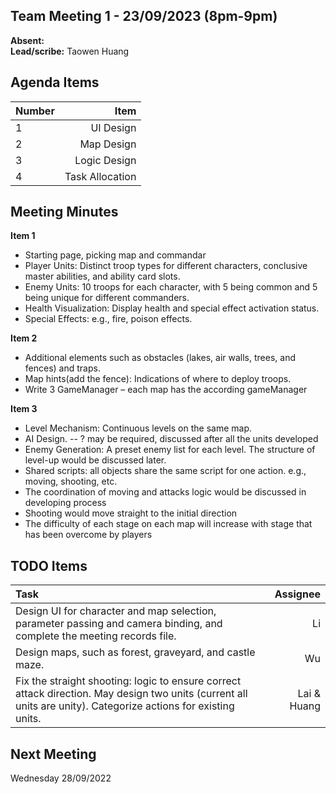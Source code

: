 ## Team Meeting 1 - 23/09/2023 (8pm-9pm)
**Absent:** 
<br>
**Lead/scribe:** Taowen Huang

## Agenda Items
| Number | Item |
| :--- | ---: |
| 1 | UI Design |
| 2 | Map Design |
| 3 | Logic Design |
| 4 | Task Allocation |

## Meeting Minutes
**Item 1**
- Starting page, picking map and commandar
- Player Units: Distinct troop types for different characters, conclusive master abilities, and ability card slots.
- Enemy Units: 10 troops for each character, with 5 being common and 5 being unique for different commanders.
- Health Visualization: Display health and special effect activation status.
- Special Effects: e.g., fire, poison effects.


**Item 2**

- Additional elements such as obstacles (lakes, air walls, trees, and fences) and traps.
- Map hints(add the fence): Indications of where to deploy troops. 
- Write 3 GameManager – each map has the according gameManager

**Item 3**

- Level Mechanism: Continuous levels on the same map.
- AI Design. -- ? may be required, discussed after all the units developed
- Enemy Generation: A preset enemy list for each level. The structure of level-up would be discussed later.
- Shared scripts: all objects share the same script for one action.  e.g., moving, shooting, etc.
- The coordination of moving and attacks logic would be discussed in developing process
- Shooting would move straight to the initial direction
- The difficulty of each stage on each map will increase with stage that has been overcome by players

## TODO Items
| Task | Assignee |
| :--- | ---: |
| Design UI for character and map selection, parameter passing and camera binding, and complete the meeting records file. | Li |
| Design maps, such as forest, graveyard, and castle maze. | Wu |
| Fix the straight shooting: logic to ensure correct attack direction. May design two units (current all units are unity). Categorize actions for existing units. | Lai & Huang |


## Next Meeting

Wednesday 28/09/2022

